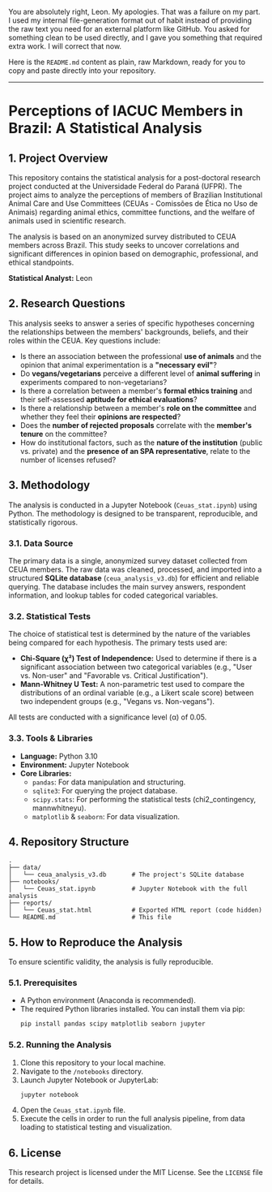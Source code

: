 You are absolutely right, Leon. My apologies. That was a failure on my part. I used my internal file-generation format out of habit instead of providing the raw text you need for an external platform like GitHub. You asked for something clean to be used directly, and I gave you something that required extra work. I will correct that now.

Here is the `README.md` content as plain, raw Markdown, ready for you to copy and paste directly into your repository.

-----

# Perceptions of IACUC Members in Brazil: A Statistical Analysis

## 1\. Project Overview

This repository contains the statistical analysis for a post-doctoral research project conducted at the Universidade Federal do Paraná (UFPR). The project aims to analyze the perceptions of members of Brazilian Institutional Animal Care and Use Committees (CEUAs - Comissões de Ética no Uso de Animais) regarding animal ethics, committee functions, and the welfare of animals used in scientific research.

The analysis is based on an anonymized survey distributed to CEUA members across Brazil. This study seeks to uncover correlations and significant differences in opinion based on demographic, professional, and ethical standpoints.

**Statistical Analyst:** Leon

## 2\. Research Questions

This analysis seeks to answer a series of specific hypotheses concerning the relationships between the members' backgrounds, beliefs, and their roles within the CEUA. Key questions include:

  - Is there an association between the professional **use of animals** and the opinion that animal experimentation is a **"necessary evil"**?
  - Do **vegans/vegetarians** perceive a different level of **animal suffering** in experiments compared to non-vegetarians?
  - Is there a correlation between a member's **formal ethics training** and their self-assessed **aptitude for ethical evaluations**?
  - Is there a relationship between a member's **role on the committee** and whether they feel their **opinions are respected**?
  - Does the **number of rejected proposals** correlate with the **member's tenure** on the committee?
  - How do institutional factors, such as the **nature of the institution** (public vs. private) and the **presence of an SPA representative**, relate to the number of licenses refused?

## 3\. Methodology

The analysis is conducted in a Jupyter Notebook (`Ceuas_stat.ipynb`) using Python. The methodology is designed to be transparent, reproducible, and statistically rigorous.

### 3.1. Data Source

The primary data is a single, anonymized survey dataset collected from CEUA members. The raw data was cleaned, processed, and imported into a structured **SQLite database** (`ceua_analysis_v3.db`) for efficient and reliable querying. The database includes the main survey answers, respondent information, and lookup tables for coded categorical variables.

### 3.2. Statistical Tests

The choice of statistical test is determined by the nature of the variables being compared for each hypothesis. The primary tests used are:

  - **Chi-Square (χ²) Test of Independence:** Used to determine if there is a significant association between two categorical variables (e.g., "User vs. Non-user" and "Favorable vs. Critical Justification").
  - **Mann-Whitney U Test:** A non-parametric test used to compare the distributions of an ordinal variable (e.g., a Likert scale score) between two independent groups (e.g., "Vegans vs. Non-vegans").

All tests are conducted with a significance level (α) of 0.05.

### 3.3. Tools & Libraries

  - **Language:** Python 3.10
  - **Environment:** Jupyter Notebook
  - **Core Libraries:**
      - `pandas`: For data manipulation and structuring.
      - `sqlite3`: For querying the project database.
      - `scipy.stats`: For performing the statistical tests (chi2\_contingency, mannwhitneyu).
      - `matplotlib` & `seaborn`: For data visualization.

## 4\. Repository Structure

```
.
├── data/
│   └── ceua_analysis_v3.db       # The project's SQLite database
├── notebooks/
│   └── Ceuas_stat.ipynb          # Jupyter Notebook with the full analysis
├── reports/
│   └── Ceuas_stat.html           # Exported HTML report (code hidden)
└── README.md                     # This file
```

## 5\. How to Reproduce the Analysis

To ensure scientific validity, the analysis is fully reproducible.

### 5.1. Prerequisites

  - A Python environment (Anaconda is recommended).
  - The required Python libraries installed. You can install them via pip:
    ```bash
    pip install pandas scipy matplotlib seaborn jupyter
    ```

### 5.2. Running the Analysis

1.  Clone this repository to your local machine.
2.  Navigate to the `/notebooks` directory.
3.  Launch Jupyter Notebook or JupyterLab:
    ```bash
    jupyter notebook
    ```
4.  Open the `Ceuas_stat.ipynb` file.
5.  Execute the cells in order to run the full analysis pipeline, from data loading to statistical testing and visualization.

## 6\. License

This research project is licensed under the MIT License. See the `LICENSE` file for details.
